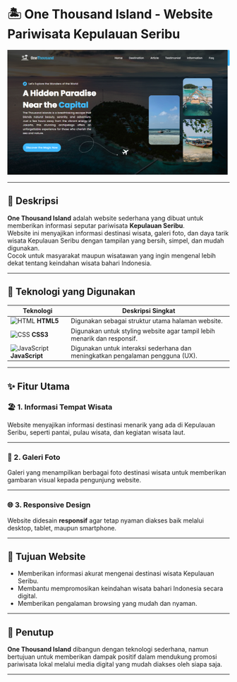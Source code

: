 # 🏝️ One Thousand Island - Website Pariwisata Kepulauan Seribu

![One Thousand Island Screenshot](./project.png)

---

## 📝 Deskripsi

**One Thousand Island** adalah website sederhana yang dibuat untuk memberikan informasi seputar pariwisata **Kepulauan Seribu**.  
Website ini menyajikan informasi destinasi wisata, galeri foto, dan daya tarik wisata Kepulauan Seribu dengan tampilan yang bersih, simpel, dan mudah digunakan.  
Cocok untuk masyarakat maupun wisatawan yang ingin mengenal lebih dekat tentang keindahan wisata bahari Indonesia.

---

## 🚀 Teknologi yang Digunakan

| Teknologi  | Deskripsi Singkat |
|------------|-------------------|
| ![HTML](https://skillicons.dev/icons?i=html) **HTML5** | Digunakan sebagai struktur utama halaman website. |
| ![CSS](https://skillicons.dev/icons?i=css) **CSS3** | Digunakan untuk styling website agar tampil lebih menarik dan responsif. |
| ![JavaScript](https://skillicons.dev/icons?i=javascript) **JavaScript** | Digunakan untuk interaksi sederhana dan meningkatkan pengalaman pengguna (UX). |

---

## ✨ Fitur Utama

### 🏖️ 1. Informasi Tempat Wisata
Website menyajikan informasi destinasi menarik yang ada di Kepulauan Seribu, seperti pantai, pulau wisata, dan kegiatan wisata laut.

---

### 📸 2. Galeri Foto
Galeri yang menampilkan berbagai foto destinasi wisata untuk memberikan gambaran visual kepada pengunjung website.

---

### 🌐 3. Responsive Design
Website didesain **responsif** agar tetap nyaman diakses baik melalui desktop, tablet, maupun smartphone.

---

## 🎯 **Tujuan Website**
- Memberikan informasi akurat mengenai destinasi wisata Kepulauan Seribu.
- Membantu mempromosikan keindahan wisata bahari Indonesia secara digital.
- Memberikan pengalaman browsing yang mudah dan nyaman.

---

## 📝 Penutup
**One Thousand Island** dibangun dengan teknologi sederhana, namun bertujuan untuk memberikan dampak positif dalam mendukung promosi pariwisata lokal melalui media digital yang mudah diakses oleh siapa saja.

---
